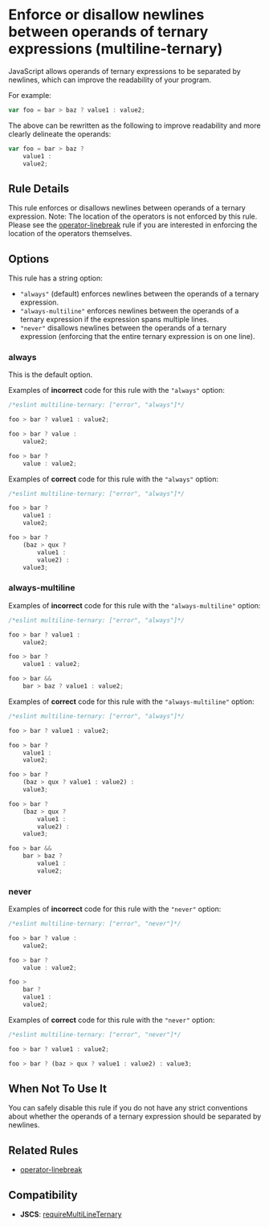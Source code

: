 # Enforce or disallow newlines between operands of ternary expressions (multiline-ternary)

JavaScript allows operands of ternary expressions to be separated by newlines, which can improve the readability of your program.

For example:

```js
var foo = bar > baz ? value1 : value2;
```

The above can be rewritten as the following to improve readability and more clearly delineate the operands:

```js
var foo = bar > baz ?
    value1 :
    value2;
```

## Rule Details

This rule enforces or disallows newlines between operands of a ternary expression.
Note: The location of the operators is not enforced by this rule. Please see the [operator-linebreak](operator-linebreak.md) rule if you are interested in enforcing the location of the operators themselves.

## Options

This rule has a string option:

* `"always"` (default) enforces newlines between the operands of a ternary expression.
* `"always-multiline"` enforces newlines between the operands of a ternary expression if the expression spans multiple lines.
* `"never"` disallows newlines between the operands of a ternary expression (enforcing that the entire ternary expression is on one line).

### always

This is the default option.

Examples of **incorrect** code for this rule with the `"always"` option:

```js
/*eslint multiline-ternary: ["error", "always"]*/

foo > bar ? value1 : value2;

foo > bar ? value :
    value2;

foo > bar ?
    value : value2;
```

Examples of **correct** code for this rule with the `"always"` option:

```js
/*eslint multiline-ternary: ["error", "always"]*/

foo > bar ?
    value1 :
    value2;

foo > bar ?
    (baz > qux ?
        value1 :
        value2) :
    value3;
```

### always-multiline

Examples of **incorrect** code for this rule with the `"always-multiline"` option:

```js
/*eslint multiline-ternary: ["error", "always"]*/

foo > bar ? value1 :
    value2;

foo > bar ?
    value1 : value2;

foo > bar &&
    bar > baz ? value1 : value2;
```

Examples of **correct** code for this rule with the `"always-multiline"` option:

```js
/*eslint multiline-ternary: ["error", "always"]*/

foo > bar ? value1 : value2;

foo > bar ?
    value1 :
    value2;

foo > bar ?
    (baz > qux ? value1 : value2) :
    value3;

foo > bar ?
    (baz > qux ?
        value1 :
        value2) :
    value3;

foo > bar &&
    bar > baz ?
        value1 :
        value2;
```

### never

Examples of **incorrect** code for this rule with the `"never"` option:

```js
/*eslint multiline-ternary: ["error", "never"]*/

foo > bar ? value :
    value2;

foo > bar ?
    value : value2;

foo >
    bar ?
    value1 :
    value2;
```

Examples of **correct** code for this rule with the `"never"` option:

```js
/*eslint multiline-ternary: ["error", "never"]*/

foo > bar ? value1 : value2;

foo > bar ? (baz > qux ? value1 : value2) : value3;
```

## When Not To Use It

You can safely disable this rule if you do not have any strict conventions about whether the operands of a ternary expression should be separated by newlines.

## Related Rules

* [operator-linebreak](operator-linebreak.md)

## Compatibility

* **JSCS**: [requireMultiLineTernary](http://jscs.info/rule/requireMultiLineTernary)
